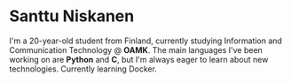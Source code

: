 # Santtu Niskanen

I'm a 20-year-old student from Finland, currently studying Information and Communication Technology @ **OAMK**. The main languages I've been working on are **Python** and **C**, but I'm always eager to learn about new technologies. Currently learning Docker.
